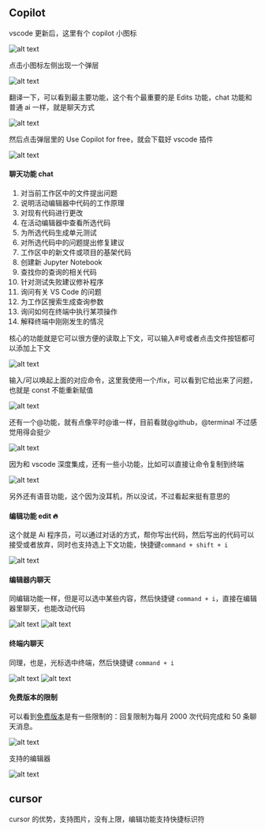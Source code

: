 ## Copilot

vscode 更新后，这里有个 copilot 小图标

![alt text](image-25.png)

点击小图标左侧出现一个弹层

![alt text](image-27.png)

翻译一下，可以看到最主要功能，这个有个最重要的是 Edits 功能，chat 功能和普通 ai 一样，就是聊天方式

![alt text](image-26.png)

然后点击弹层里的 Use Copilot for free，就会下载好 vscode 插件

![alt text](image-28.png)

#### 聊天功能 chat

1. 对当前工作区中的文件提出问题
2. 说明活动编辑器中代码的工作原理
3. 对现有代码进行更改
4. 在活动编辑器中查看所选代码
5. 为所选代码生成单元测试
6. 对所选代码中的问题提出修复建议
7. 工作区中的新文件或项目的基架代码
8. 创建新 Jupyter Notebook
9. 查找你的查询的相关代码
10. 针对测试失败建议修补程序
11. 询问有关 VS Code 的问题
12. 为工作区搜索生成查询参数
13. 询问如何在终端中执行某项操作
14. 解释终端中刚刚发生的情况

核心的功能就是它可以很方便的读取上下文，可以输入#号或者点击文件按钮都可以添加上下文

![alt text](image-29.png)

输入/可以唤起上面的对应命令，这里我使用一个/fix，可以看到它给出来了问题，也就是 const 不能重新赋值

![alt text](image-30.png)

还有一个@功能，就有点像平时@谁一样，目前看就@github，@terminal 不过感觉用得会挺少

![alt text](image-31.png)

因为和 vscode 深度集成，还有一些小功能，比如可以直接让命令复制到终端

![alt text](image-39.png)

另外还有语音功能，这个因为没耳机，所以没试，不过看起来挺有意思的

#### 编辑功能 edit 🔥

这个就是 Ai 程序员，可以通过对话的方式，帮你写出代码，然后写出的代码可以接受或者放弃，同时也支持选上下文功能，快捷键`command + shift + i`

![alt text](image-32.png)

#### 编辑器内聊天

同编辑功能一样，但是可以选中某些内容，然后快捷键 `command + i`，直接在编辑器里聊天，也能改动代码

![alt text](image-33.png)
![alt text](image-34.png)

#### 终端内聊天

同理，也是，光标选中终端，然后快捷键 `command + i`

![alt text](image-37.png)
![alt text](image-38.png)

#### 免费版本的限制

可以看到[免费版本](https://github.com/features/copilot/plans?cft=copilot_li.features_copilot)是有一些限制的：回复限制为每月 2000 次代码完成和 50 条聊天消息。

![alt text](image-35.png)

支持的编辑器

![alt text](image-36.png)

## cursor

cursor 的优势，支持图片，没有上限，编辑功能支持快捷标识符
